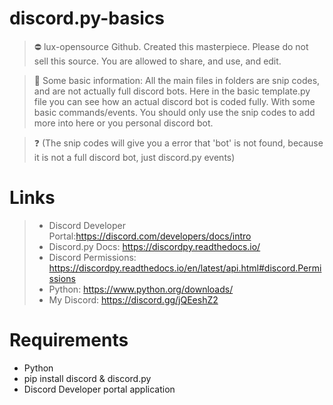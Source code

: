 # discord.py-basics

> ⛔ lux-opensource Github. Created this masterpiece. Please do not sell this source. You are allowed to share, and use, and edit.

> 📄 Some basic information: All the main files in folders are snip codes, and are not actually full discord bots. Here in the
basic template.py file you can see how an actual discord bot is coded fully. With some basic commands/events. You should only
use the snip codes to add more into here or you personal discord bot. 

> ❓ (The snip codes will give you a error that 'bot' is not found, because it is not a full discord bot, just discord.py events)

# Links

> - Discord Developer Portal:https://discord.com/developers/docs/intro
> - Discord.py Docs: https://discordpy.readthedocs.io/
> - Discord Permissions: https://discordpy.readthedocs.io/en/latest/api.html#discord.Permissions
> - Python: https://www.python.org/downloads/
> - My Discord: https://discord.gg/jQEeshZ2

# Requirements
- Python
- pip install discord & discord.py
- Discord Developer portal application

